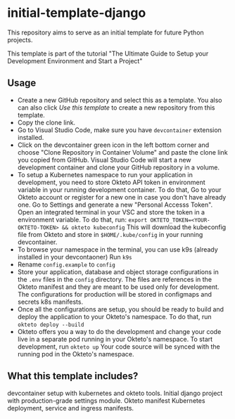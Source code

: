 # initial-template-django
This repository aims to serve as an initial template for future Python projects.

This template is part of the tutorial "The Ultimate Guide to Setup your Development Environment and Start a Project"

## Usage
- Create a new GitHub repository and select this as a template. You also can also click *Use this template* to create a new repository from this template.
- Copy the clone link.
- Go to Visual Studio Code, make sure you have `devcontainer` extension installed.
- Click on the devcontainer green icon in the left bottom corner and choose "Clone Repository in Container Volume" and paste the clone link you copied from GitHub. Visual Studio Code will start a new development container and clone your GitHub repository in a volume.
- To setup a Kubernetes namespace to run your application in development, you need to store Okteto API token in environment variable in your running development container. To do that, Go to your Okteto account or register for a new one in case you don't have already one. Go to Settings and generate a new "Personal Accesss Token". Open an integrated terminal in your VSC and store the token in a environment variable. To do that, run:
`export OKTETO_TOKEN=<YOUR-OKTETO-TOKEN> && okteto kubeconfig`
This will download the kubeconfig file from Okteto and store in `$HOME/.kube/config` in your running devcontainer.
- To browse your namespace in the terminal, you can use k9s (already installed in your devcontaoner)
Run `k9s`
- Rename `config.example` to `config`
- Store your application, database and object storage configurations in the `.env` files in the `config` directory. The files are references in the Okteto manifest and they are meant to be used only for development. The configurations for production will be stored in configmaps and secrets k8s manifests.
- Once all the configurations are setup, you should be ready to build and deploy the application to your Okteto's namespace. To do that, run `okteto deploy --build`
- Okteto offers you a way to do the development and change your code live in a separate pod running in your Okteto's namespace. To start development, run `okteto up` Your code source will be synced with the running pod in the Okteto's namespace.

## What this template includes?
devcontainer setup with kubernetes and okteto tools.
Initial django project with production-grade settings module.
Okteto manifest
Kubernetes deployment, service and ingress manifests.

